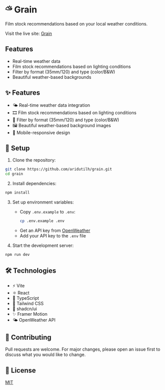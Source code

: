 # ⛅︎ Grain

Film stock recommendations based on your local weather conditions.

Visit the live site: [Grain](https://aridutilh.github.io/grain/)

## Features
- Real-time weather data
- Film stock recommendations based on lighting conditions
- Filter by format (35mm/120) and type (color/B&W)
- Beautiful weather-based backgrounds

## ✨ Features

- 🌤️ Real-time weather data integration
- 🎞️ Film stock recommendations based on lighting conditions
- 📏 Filter by format (35mm/120) and type (color/B&W)
- 🖼️ Beautiful weather-based background images
- 📱 Mobile-responsive design

## 🚀 Setup

1. Clone the repository:
```sh
git clone https://github.com/aridutilh/grain.git
cd grain
```

2. Install dependencies:
```sh
npm install
```

3. Set up environment variables:
   - Copy `.env.example` to `.env`:
     ```sh
     cp .env.example .env
     ```
   - Get an API key from [OpenWeather](https://openweathermap.org/api)
   - Add your API key to the `.env` file

4. Start the development server:
```sh
npm run dev
```

## 🛠️ Technologies

- ⚡️ Vite
- ⚛️ React
- 📝 TypeScript
- 🎨 Tailwind CSS
- 🎯 shadcn/ui
- ✨ Framer Motion
- 🌤️ OpenWeather API

## 🤝 Contributing

Pull requests are welcome. For major changes, please open an issue first to discuss what you would like to change.

## 📄 License

[MIT](https://choosealicense.com/licenses/mit/)
